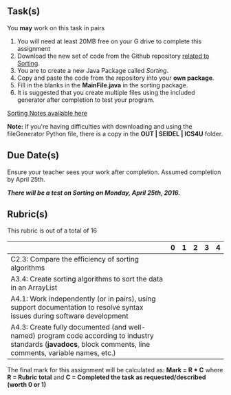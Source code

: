 Task(s)
-------
You **may** work on this task in pairs

1. You will need at least 20MB free on your G drive to complete this assignment
2. Download the new set of code from the Github repository [related to Sorting](https://github.com/mrseidel-classes/ICS4U-Code/tree/master/Sorting/src/sortingpkg).
3. You are to create a new Java Package called _Sorting_.
4. Copy and paste the code from the repository into your **own package**.
5. Fill in the blanks in the **MainFile.java** in the sorting package.
6. It is suggested that you create multiple files using the included generator after completion to test your program.

[Sorting Notes available here](http://prezi.com/_c5eer8nslnm/?utm_campaign=share&utm_medium=copy&rc=ex0share)

**Note:** If you're having difficulties with downloading and using the fileGenerator Python file, there is a copy in the **OUT | SEIDEL | ICS4U** folder.

Due Date(s)
-----------
Ensure your teacher sees your work after completion.  Assumed completion by April 25th.

_**There will be a test on Sorting on Monday, April 25th, 2016.**_

Rubric(s)
---------
This rubric is out of a total of 16

| | 0 | 1 | 2 | 3 | 4 |
|---| --- | --- | --- | --- | --- |
|C2.3: Compare the efficiency of sorting algorithms  | | | | | |
|A3.4: Create sorting algorithms to sort the data in an ArrayList | | | | | |
|A4.1: Work independently (or in pairs), using support documentation to resolve syntax issues during software development  | | | | | |
|A4.3: Create fully documented (and well-named) program code according to industry standards (**javadocs**, block comments, line comments, variable names, etc.)  | | | | | |

The final mark for this assignment will be calculated as: __Mark = R * C__ where **R = Rubric total** and **C = Completed the task as requested/described (worth 0 or 1)**
